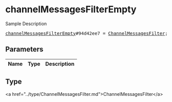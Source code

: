 # channelMessagesFilterEmpty

Sample Description

<pre>
<a href="../constructor/channelMessagesFilterEmpty.md">channelMessagesFilterEmpty</a>#94d42ee7 = <a href="../type/ChannelMessagesFilter.md">ChannelMessagesFilter</a>;
</pre>

## Parameters

| Name | Type | Description |
|------|:----:|-------------|

## Type

&lt;a href=&#34;../type/ChannelMessagesFilter.md&#34;&gt;ChannelMessagesFilter&lt;/a&gt;
